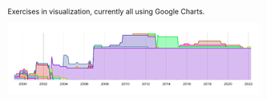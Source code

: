 Exercises in visualization, currently all using Google Charts.

![area.png](https://raw.githubusercontent.com/orangejenny/visualizations/master/area.png)
